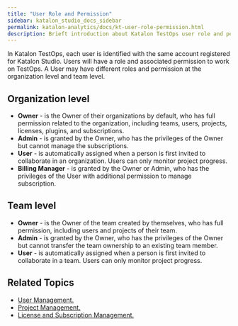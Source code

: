 ```yaml
---
title: "User Role and Permission" 
sidebar: katalon_studio_docs_sidebar
permalink: katalon-analytics/docs/kt-user-role-permission.html 
description: Brieft introduction about Katalon TestOps user role and permission.
---
```

In Katalon TestOps, each user is identified with the same account registered for Katalon Studio. Users will have a role and associated permission to work on TestOps. A User may have different roles and permission at the organization level and team level.

## **Organization level** 

* **Owner** - is the Owner of their organizations by default, who has full permission related to the organization, including teams, users, projects, licenses, plugins, and subscriptions.
* **Admin** - is granted by the Owner, who has the privileges of the Owner but cannot manage the subscriptions.
* **User** - is automatically assigned when a person is first invited to collaborate in an organization. Users can only monitor project progress.
* **Billing Manager** - is granted by the Owner or Admin, who has the privileges of the User with additional permission to manage subscription.

## **Team level**

* **Owner** - is the Owner of the team created by themselves, who has full permission, including users and projects of their team.
* **Admin** - is granted by the Owner, who has the privileges of the Owner but cannot transfer the team ownership to an existing team member.
* **User** - is automatically assigned when a person is first invited to collaborate in a team. Users can only monitor project progress.

## **Related Topics**

* [User Management.]()
* [Project Management.]()
* [License and Subscription Management.]()
